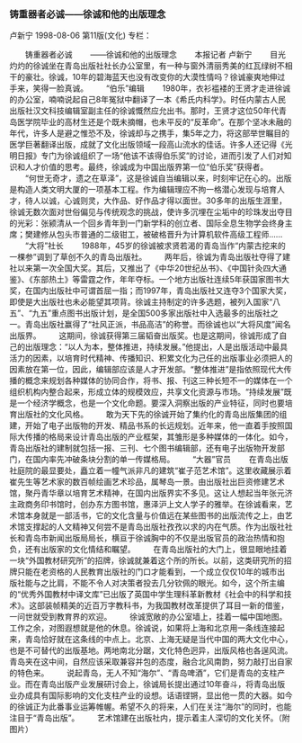 ### 铸重器者必诚——徐诚和他的出版理念
卢新宁
1998-08-06
第11版(文化)
专栏：

　　铸重器者必诚
　　——徐诚和他的出版理念
　　本报记者  卢新宁
　　目光灼灼的徐诚坐在青岛出版社社长办公室里，有一种与窗外清丽秀美的红瓦绿树不相干的豪壮。徐诚，10年的碧海蓝天也没有改变你的大漠性情吗？徐诚豪爽地伸过手来，笑得一脸真诚。
　　“伯乐”编辑
　　1980年，衣衫褴褛的王贤才走进徐诚的办公室，喃喃说起自己8年冤狱中翻译了一本《希氏内科学》。时任内蒙古人民出版社汉文科技编辑室副主任的徐诚慨然应允出书。那时，王贤才这位50年代青岛医学院毕业的高材生还是个既未摘帽，也未平反的“反革命”。在那个坚冰未融的年代，许多人是避之惟恐不及，徐诚却与之携手，集5年之力，将这部举世瞩目的医学巨著翻译出版，成就了文化出版领域一段高山流水的佳话。许多人还记得《光明日报》专门为徐诚组织了一场“他该不该得伯乐奖”的讨论，进而引发了人们对知识和人才价值的思考。最终，徐诚成为中国出版界第一位“伯乐奖”获得者。
　　“何世无奇才，遗之在草泽”，这是徐诚自当编辑以来，时刻牢记在心的。出版是构造人类文明大厦的一项基本工程。作为编辑理应不拘一格潜心发现与培育人才，待人以诚，心诚则灵，大作品、好作品才得以面世。30多年的出版生涯里，徐诚无数次面对世俗偏见与传统观念的挑战，使许多沉埋在尘垢中的珍珠发出夺目的光彩：张颍清从一个回乡青年到一门新学科的创立者、国际全息生物学会终身主席；樊建修从包头市普通的二级钳工，被破格晋升为计算机软件高级工程师……
　　“大将”社长
　　1988年，45岁的徐诚被求贤若渴的青岛当作“内蒙古挖来的一棵参”调到了草创不久的青岛出版社。
　　两年后，徐诚为青岛出版社夺得了建社以来第一次全国大奖。其后，又推出了《中华20世纪丛书》、《中国针灸四大通鉴》、《东部热土》等雷霆之作，年年夺标。一个地方出版社连续5年获国家图书大奖，在国内出版社中可谓首屈一指；而1997年，青岛出版社又连夺3个国家大奖，即使是大出版社也未必能望其项背。徐诚主持制定的许多选题，被列入国家“八五”、“九五”重点图书出版计划，是全国500多家出版社中入选最多的出版社之一。青岛出版社赢得了“社风正派，书品高洁”的称誉。而徐诚也以“大将风度”闻名出版界。
　　这期间，徐诚获得第三届韬奋出版奖。也是这期间，徐诚形成了自己的出版理念：“以人为本，整体推进，持续发展。”他提出，人是出版活动中最具活力的因素，以培育时代精神、传播知识、积累文化为己任的出版事业必须把人的因素放在第一位，因此，编辑部应该是人才开发部。“整体推进”是指依照现代大传播的概念来规划各种媒体的协同合作，将书、报、刊这三种长短不一的媒体在一个组织机构内整合起来，形成立体的规模效应，共享文化资源与市场。“持续发展”既是一个经济学概念，也是一个文化命题。要深入洞察出版的产业特征，同时也要培育出版社的文化风格。
　　敢为天下先的徐诚开始了集约化的青岛出版集团的组建，开始了电子出版物的开发、精品书系的长远规划。近年来，他一直着手按照国际大传播的格局来设计青岛出版的产业框架，其雏形是多种媒体的一体化。如今，青岛出版社的建制就包括一报、三刊、七个图书编辑部，还有电子出版物开发部门，在国内率先冲破条块分割的单一传媒格局。
　　“大器”官员
　　在青岛出版社庭院的最显要处，矗立着一幢气派非凡的建筑“崔子范艺术馆”。这里收藏展示着崔先生等艺术家的数百帧绘画艺术珍品，属琴岛一景。由出版社出巨资修建艺术馆，聚丹青华章以培育艺术精神，在国内出版界实不多见。这让人想起当年张元济主政商务印书馆时，创办东方图书馆，惠泽沪上文人学子的雅举。在徐诚看来，艺术馆本身就是一部活书，它的文化含量与价值远在某些图书的出版流传之上，由艺术馆支撑起的人文精神又何尝不是青岛出版社孜孜以求的内在气质。作为出版社社长和青岛市新闻出版局局长，横亘于徐诚胸中的不仅是出版官员的政治热情和抱负，还有出版家的文化情结和瞩望。
　　在青岛出版社的大门上，很显眼地挂着一块“外国教材研究所”的招牌，徐诚就兼着这个所的所长。以前，这类研究所的招牌只能在老资格的人民教育出版社的门口才能看到，一个成立仅仅10年的城市出版社能与之比肩，不能不令人对决策者投去几分钦佩的眼光。如今，这个所主编的“优秀外国教材中译文库”已出版了英国中学生理科革新教材《社会中的科学和技术》。这部装帧精美的近百万字教科书，为我国教材改革提供了耳目一新的借鉴，一问世就受到教育界的欢迎。
　　徐诚宽敞的办公室墙上，挂着一幅中国地图。工作之余，对图遐想就是他的休息。徐诚说，如果将上海和北京用一条线连接起来，青岛恰好就在这条线的中点上。北京、上海无疑是当代中国的两大文化中心，也是不可替代的出版基地。两地南北分踞，文化特色迥异，出版风格也各逞风流。青岛夹在这中间，自然应该采取兼容并包的态度，融合北风南韵，努力敲打出自家的特色来。
　　说起青岛，无人不知“海尔”、“青岛啤酒”，它们是青岛的支柱产业。而在青岛出版产业发展研讨会上，徐诚局长提出通过10年奋斗，将青岛出版业办成具有国际影响的文化支柱产业的设想。话语铿锵，显出他一贯的大器。如今的徐诚正为此番事业运筹帷幄。希望不久的将来，人们在关注“海尔”的同时，也能注目于“青岛出版”。
　　艺术馆建在出版社内，提示着主人深切的文化关怀。（附图片）
